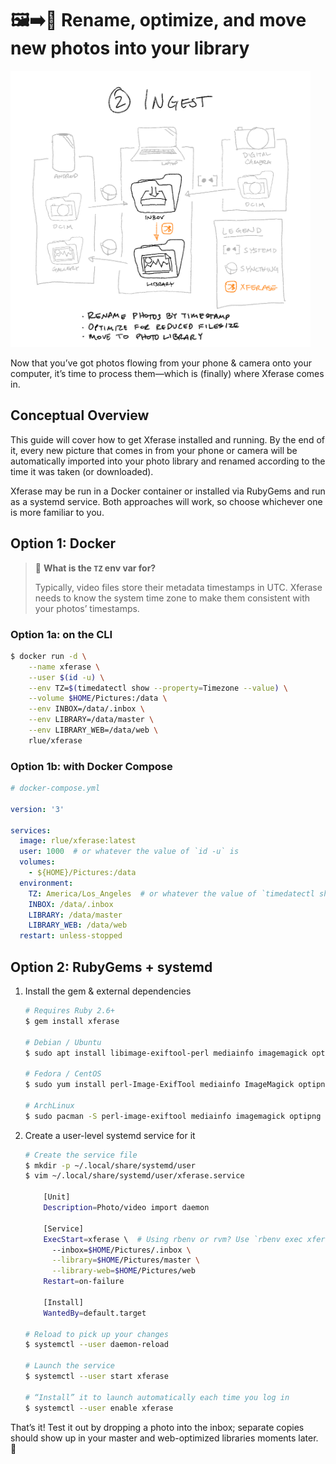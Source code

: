 🖼️➡️📂 Rename, optimize, and move new photos into your library
============================================================

<img src="../i/ingest.png" width="480">

Now that you’ve got photos flowing from your phone & camera onto your computer,
it’s time to process them—which is (finally) where Xferase comes in.

Conceptual Overview
-------------------

This guide will cover how to get Xferase installed and running.
By the end of it, every new picture that comes in from your phone or camera
will be automatically imported into your photo library
and renamed according to the time it was taken (or downloaded).

Xferase may be run in a Docker container
or installed via RubyGems and run as a systemd service.
Both approaches will work, so choose whichever one is more familiar to you.

Option 1: Docker
----------------

> 🤔 **What is the `TZ` env var for?**
>
> Typically, video files store their metadata timestamps in UTC.
> Xferase needs to know the system time zone
> to make them consistent with your photos’ timestamps.

### Option 1a: on the CLI

```sh
$ docker run -d \
    --name xferase \
    --user $(id -u) \
    --env TZ=$(timedatectl show --property=Timezone --value) \
    --volume $HOME/Pictures:/data \
    --env INBOX=/data/.inbox \
    --env LIBRARY=/data/master \
    --env LIBRARY_WEB=/data/web \
    rlue/xferase
```

### Option 1b: with Docker Compose

```yaml
# docker-compose.yml

version: '3'

services:
  image: rlue/xferase:latest
  user: 1000  # or whatever the value of `id -u` is
  volumes:
    - ${HOME}/Pictures:/data
  environment:
    TZ: America/Los_Angeles  # or whatever the value of `timedatectl show --property=Timezone --value` is
    INBOX: /data/.inbox
    LIBRARY: /data/master
    LIBRARY_WEB: /data/web
  restart: unless-stopped
```

Option 2: RubyGems + systemd
----------------------------

1. Install the gem & external dependencies

   ```sh
   # Requires Ruby 2.6+
   $ gem install xferase

   # Debian / Ubuntu
   $ sudo apt install libimage-exiftool-perl mediainfo imagemagick optipng ffmpeg

   # Fedora / CentOS
   $ sudo yum install perl-Image-ExifTool mediainfo ImageMagick optipng ffmpeg

   # ArchLinux
   $ sudo pacman -S perl-image-exiftool mediainfo imagemagick optipng ffmpeg
   ```

2. Create a user-level systemd service for it

   ```sh
   # Create the service file
   $ mkdir -p ~/.local/share/systemd/user
   $ vim ~/.local/share/systemd/user/xferase.service

       [Unit]
       Description=Photo/video import daemon

       [Service]
       ExecStart=xferase \  # Using rbenv or rvm? Use `rbenv exec xferase` or `rvm-exec xferase` instead
         --inbox=$HOME/Pictures/.inbox \
         --library=$HOME/Pictures/master \
         --library-web=$HOME/Pictures/web
       Restart=on-failure

       [Install]
       WantedBy=default.target
   
   # Reload to pick up your changes
   $ systemctl --user daemon-reload

   # Launch the service
   $ systemctl --user start xferase

   # “Install” it to launch automatically each time you log in
   $ systemctl --user enable xferase
   ```

That’s it!
Test it out by dropping a photo into the inbox; separate copies should show up
in your master and web-optimized libraries moments later. 🥂
